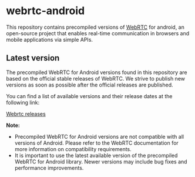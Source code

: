 # webrtc-android

This repository contains precompiled versions of [WebRTC](https://webrtc.org/) for android, an open-source project that enables real-time communication in browsers and mobile applications via simple APIs.

## Latest version

The precompiled WebRTC for Android versions found in this repository are based on the official stable releases of WebRTC. We strive to publish new versions as soon as possible after the official releases are published.

You can find a list of available versions and their release dates at the following link:

[Webrtc releases](https://chromiumdash.appspot.com/releases?platform=Android)

**Note:**

-   Precompiled WebRTC for Android versions are not compatible with all versions of Android. Please refer to the WebRTC documentation for more information on compatibility requirements.
-   It is important to use the latest available version of the precompiled WebRTC for Android library. Newer versions may include bug fixes and performance improvements.
